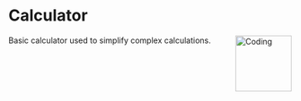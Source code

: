 # Calculator
Basic calculator used to simplify complex calculations.
<img align="right" alt="Coding" width="100" height="100" align="center" src="https://cdn.dribbble.com/users/470545/screenshots/3471475/calculater.gif">
